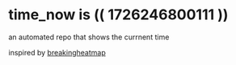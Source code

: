 # time_now is (( 1726246800111 ))

an automated repo that shows the currnent time

inspired by [breakingheatmap](https://github.com/breakingheatmap/breakingheatmap)